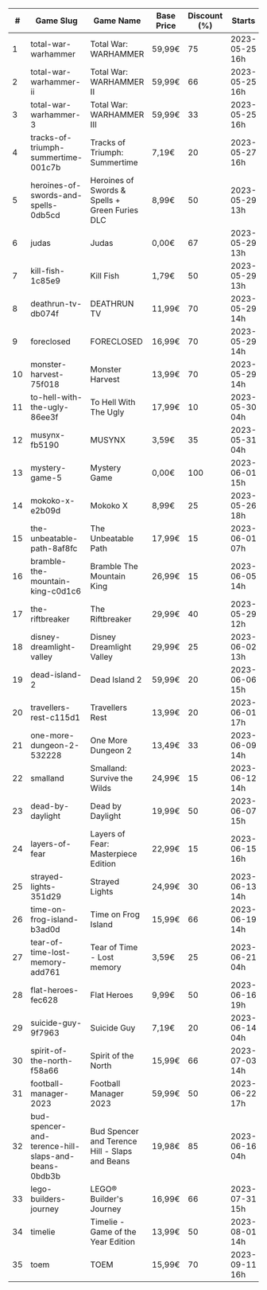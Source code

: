 |#|Game Slug|Game Name|Base Price|Discount (%)|Starts|Ends|
|---|---|---|---|---|---|---|
|1|total-war-warhammer|Total War: WARHAMMER|59,99€|75|2023-05-25 16h|2023-06-01 16h|
|2|total-war-warhammer-ii|Total War: WARHAMMER II|59,99€|66|2023-05-25 16h|2023-06-01 16h|
|3|total-war-warhammer-3|Total War: WARHAMMER III|59,99€|33|2023-05-25 16h|2023-06-01 16h|
|4|tracks-of-triumph-summertime-001c7b|Tracks of Triumph: Summertime|7,19€|20|2023-05-27 16h|2023-06-03 16h|
|5|heroines-of-swords-and-spells-0db5cd|Heroines of Swords & Spells + Green Furies DLC|8,99€|50|2023-05-29 13h|2023-06-05 13h|
|6|judas|Judas|0,00€|67|2023-05-29 13h|2023-06-05 13h|
|7|kill-fish-1c85e9|Kill Fish|1,79€|50|2023-05-29 13h|2023-06-05 13h|
|8|deathrun-tv-db074f|DEATHRUN TV|11,99€|70|2023-05-29 14h|2023-06-05 14h|
|9|foreclosed|FORECLOSED|16,99€|70|2023-05-29 14h|2023-06-05 14h|
|10|monster-harvest-75f018|Monster Harvest|13,99€|70|2023-05-29 14h|2023-06-05 14h|
|11|to-hell-with-the-ugly-86ee3f|To Hell With The Ugly|17,99€|10|2023-05-30 04h|2023-06-06 04h|
|12|musynx-fb5190|MUSYNX|3,59€|35|2023-05-31 04h|2023-06-07 04h|
|13|mystery-game-5|Mystery Game|0,00€|100|2023-06-01 15h|2023-06-08 15h|
|14|mokoko-x-e2b09d|Mokoko X|8,99€|25|2023-05-26 18h|2023-06-09 18h|
|15|the-unbeatable-path-8af8fc|The Unbeatable Path|17,99€|15|2023-06-01 07h|2023-06-11 07h|
|16|bramble-the-mountain-king-c0d1c6|Bramble The Mountain King|26,99€|15|2023-06-05 14h|2023-06-12 14h|
|17|the-riftbreaker|The Riftbreaker|29,99€|40|2023-05-29 12h|2023-06-15 12h|
|18|disney-dreamlight-valley|Disney Dreamlight Valley|29,99€|25|2023-06-02 13h|2023-06-15 13h|
|19|dead-island-2|Dead Island 2|59,99€|20|2023-06-06 15h|2023-06-15 15h|
|20|travellers-rest-c115d1|Travellers Rest|13,99€|20|2023-06-01 17h|2023-06-15 17h|
|21|one-more-dungeon-2-532228|One More Dungeon 2|13,49€|33|2023-06-09 14h|2023-06-18 14h|
|22|smalland|Smalland: Survive the Wilds|24,99€|15|2023-06-12 14h|2023-06-19 14h|
|23|dead-by-daylight|Dead by Daylight|19,99€|50|2023-06-07 15h|2023-06-21 15h|
|24|layers-of-fear|Layers of Fear: Masterpiece Edition|22,99€|15|2023-06-15 16h|2023-06-22 16h|
|25|strayed-lights-351d29|Strayed Lights|24,99€|30|2023-06-13 14h|2023-06-25 14h|
|26|time-on-frog-island-b3ad0d|Time on Frog Island|15,99€|66|2023-06-19 14h|2023-06-26 14h|
|27|tear-of-time-lost-memory-add761|Tear of Time - Lost memory|3,59€|25|2023-06-21 04h|2023-06-28 04h|
|28|flat-heroes-fec628|Flat Heroes|9,99€|50|2023-06-16 19h|2023-06-28 19h|
|29|suicide-guy-9f7963|Suicide Guy|7,19€|20|2023-06-14 04h|2023-06-29 04h|
|30|spirit-of-the-north-f58a66|Spirit of the North|15,99€|66|2023-07-03 14h|2023-07-10 14h|
|31|football-manager-2023|Football Manager 2023|59,99€|50|2023-06-22 17h|2023-07-13 17h|
|32|bud-spencer-and-terence-hill-slaps-and-beans-0bdb3b|Bud Spencer and Terence Hill - Slaps and Beans|19,98€|85|2023-06-16 04h|2023-08-02 04h|
|33|lego-builders-journey|LEGO® Builder's Journey|16,99€|66|2023-07-31 15h|2023-08-07 15h|
|34|timelie|Timelie - Game of the Year Edition|13,99€|50|2023-08-01 14h|2023-08-15 14h|
|35|toem|TOEM|15,99€|70|2023-09-11 16h|2023-09-24 16h|

